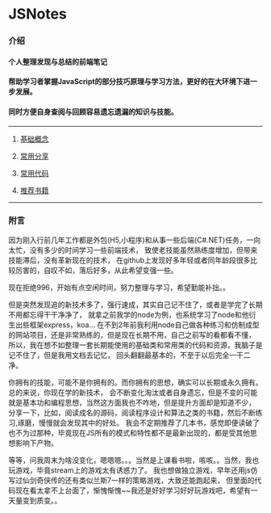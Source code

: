 # JSNotes

### 介绍

#### 个人整理发现与总结的前端笔记

#### 帮助学习者掌握JavaScript的部分技巧原理与学习方法，更好的在大环境下进一步发展。

#### 同时方便自身查阅与回顾容易遗忘遗漏的知识与技能。

______

1. [基础概念](./docs/base.md)

2. [常用分享](./docs/share.md)

3. [常用代码](./docs/code.md)

4. [推荐书籍](./docs/book.md)

______

### 附言

因为刚入行前几年工作都是外包(H5,小程序)和从事一些后端(C#.NET)任务，一向太忙，没有多少的时间学习一些前端技术，
致使老技能虽然熟练度增加，但带来技能滞后，没有革新现在的技术，
在github上发现好多年轻或者同年龄段很多比较厉害的，自叹不如，落后好多，从此希望变强一些。

现在拒绝996，开始有点空闲时间，努力整理与学习，希望勤能补拙。。

但是突然发现追的新技术多了，强行速成，其实自己记不住了，或者是学完了长期不用都忘得干干净净了，
就拿之前我学的node为例，也系统学习了node和他衍生出些框架express，koa... 
在不到2年前我利用node自己做各种练习和仿制成型的网站项目，还是非常熟练的，但是现在长期不用，自己之前写的看都看不懂，
所以，我在想不如整理一套长期能使用的基础类和常用类的代码和资源，我脑子是记不住了，但是我用文档去记忆，
回头翻翻最基本的，不至于以后完全一干二净。

你拥有的技能，可能不是你拥有的。而你拥有的思想，确实可以长期或永久拥有。总的来说，你现在学的新技术，
会不断变化淘汰或者自身遗忘，但是不变的可能就是基本功和编程思想，当然这方面我也不咋地，但是提升方面却是知道不少，
分享一下，比如，阅读成名的源码，阅读程序设计和算法之类的书籍，然后不断练习,琢磨，慢慢就会发现其中的好处。
我会不定期推荐了几本书，感觉即便读破了也不为过那种，毕竟现在JS所有的模式和特性都不是最新出现的，都是受其他思想影响下产物。

等等，问我周末为啥没变化，嗯嗯嗯。。。当然是上课看书啦，咳咳。。当然，我也玩游戏，毕竟stream上的游戏太有诱惑力了。
我也想做独立游戏，早年还用js仿写过仙剑奇侠传的还有类似兰斯7一样的策略游戏，大致还能跑起来，
但里面的代码现在看太拿不上台面了，惭愧惭愧~~我还是好好学习好好玩游戏吧，希望有一天量变到质变。。



